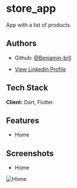 # store_app

App with a list of products.

## Authors

- Github: [@Benjamin-brll](https://github.com/Benjamin-brll)

- [View LinkedIn Profile](https://www.linkedin.com/in/benjamin-llauca-torres/)

## Tech Stack

**Client:** Dart, Flutter.

## Features

- Home

## Screenshots

- Home

![Home](https://via.placeholder.com/468x300?text=App+Screenshot+Here)


